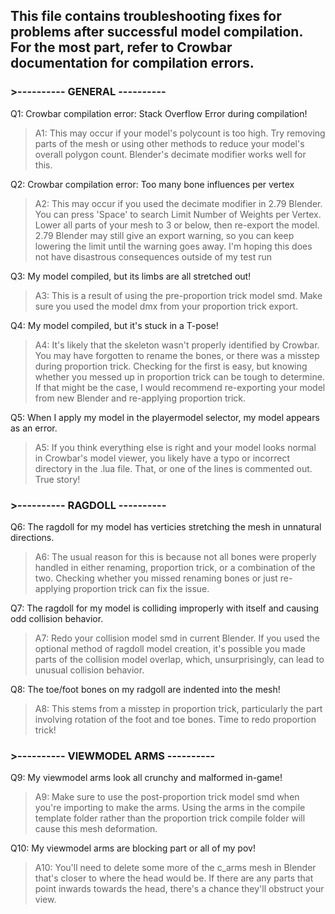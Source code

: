 ## This file contains troubleshooting fixes for problems after successful model compilation. For the most part, refer to Crowbar documentation for compilation errors.

### >---------- GENERAL ----------

Q1: Crowbar compilation error: Stack Overflow Error during compilation!

> A1: This may occur if your model's polycount is too high. Try removing parts of the mesh or using other methods to reduce your model's overall polygon count. Blender's decimate modifier works well for this.

Q2: Crowbar compilation error: Too many bone influences per vertex

> A2: This may occur if you used the decimate modifier in 2.79 Blender. You can press 'Space' to search Limit Number of Weights per Vertex. Lower all parts of your mesh to 3 or below, then re-export the model. 2.79 Blender may still give an export warning, so you can keep lowering the limit until the warning goes away. I'm hoping this does not have disastrous consequences outside of my test run

Q3: My model compiled, but its limbs are all stretched out!

> A3: This is a result of using the pre-proportion trick model smd. Make sure you used the model dmx from your proportion trick export.

Q4: My model compiled, but it's stuck in a T-pose!

> A4: It's likely that the skeleton wasn't properly identified by Crowbar. You may have forgotten to rename the bones, or there was a misstep during proportion trick. Checking for the first is easy,
but knowing whether you messed up in proportion trick can be tough to determine. If that might be the case, I would recommend re-exporting your model from new Blender and re-applying proportion trick.

Q5: When I apply my model in the playermodel selector, my model appears as an error.

> A5: If you think everything else is right and your model looks normal in Crowbar's model viewer, you likely have a typo or incorrect directory in the .lua file. That, or one of the lines is commented out. True story!

### >---------- RAGDOLL ----------

Q6: The ragdoll for my model has verticies stretching the mesh in unnatural directions.

> A6: The usual reason for this is because not all bones were properly handled in either renaming, proportion trick, or a combination of the two. Checking whether you missed renaming bones or just re-applying proportion trick can fix the issue.

Q7: The ragdoll for my model is colliding improperly with itself and causing odd collision behavior.

> A7: Redo your collision model smd in current Blender. If you used the optional method of ragdoll model creation, it's possible you made parts of the collision model overlap, which, unsurprisingly, can lead to unusual collision behavior.

Q8: The toe/foot bones on my radgoll are indented into the mesh!

> A8: This stems from a misstep in proportion trick, particularly the part involving rotation of the foot and toe bones. Time to redo proportion trick!

### >---------- VIEWMODEL ARMS ----------

Q9: My viewmodel arms look all crunchy and malformed in-game!

> A9: Make sure to use the post-proportion trick model smd when you're importing to make the arms. Using the arms in the compile template folder rather than the proportion trick compile folder will cause this mesh deformation.

Q10: My viewmodel arms are blocking part or all of my pov!

> A10: You'll need to delete some more of the c_arms mesh in Blender that's closer to where the head would be. If there are any parts that point inwards towards the head, there's a chance they'll obstruct your view.

